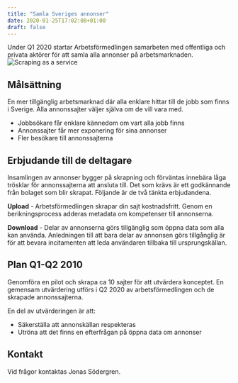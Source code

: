 ```yaml
---
title: "Samla Sveriges annonser"
date: 2020-01-25T17:02:08+01:00
draft: false
---
```


Under Q1 2020 startar Arbetsförmedlingen samarbeten med offentliga och privata aktörer för att samla alla annonser på arbetsmarknaden.
![Scraping as a service](../../scraping.png)

## Målsättning
En mer tillgänglig arbetsmarknad där alla enklare hittar till de jobb som finns i Sverige. Alla annonssajter väljer själva om de vill vara med.

* Jobbsökare får enklare kännedom om vart alla jobb finns
* Annonssajter får mer exponering för sina annonser
* Fler besökare till annonssajterna

## Erbjudande till de deltagare
Insamlingen av annonser bygger på skrapning och förväntas innebära låga trösklar för annonssajterna att ansluta till. Det som krävs är ett godkännande från bolaget som blir skrapat. Följande är de två tänkta erbjudandena.

__Upload__ - Arbetsförmedlingen skrapar din sajt kostnadsfritt. Genom en berikningsprocess adderas metadata om kompetenser till annonserna.

__Download__ - Delar av annonserna görs tillgänglig som öppna data som alla kan använda. Anledningen till att bara delar av annonsen görs tillgånglig är för att bevara incitamenten att leda användaren tillbaka till ursprungskällan.

## Plan Q1-Q2 2010
Genomföra en pilot och skrapa ca 10 sajter för att utvärdera konceptet. En gemensam utvärdering utförs i Q2 2020 av arbetsförmedlingen och de skrapade annonssajterna.

En del av utvärderingen är att:

* Säkerställa att annonskällan respekteras
* Utröna att det finns en efterfrågan på öppna data om annonser

## Kontakt
Vid frågor kontaktas Jonas Södergren.
